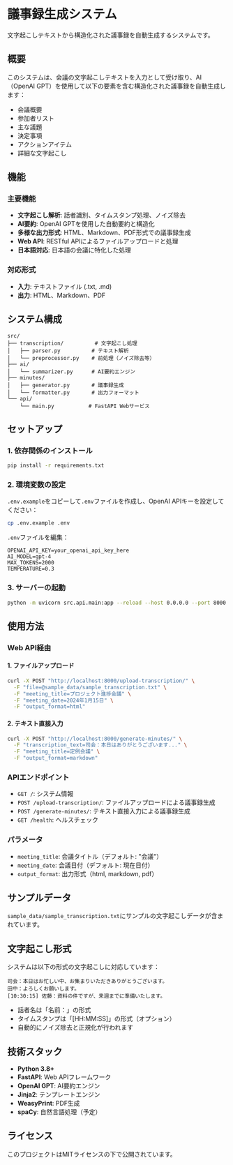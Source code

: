 # 議事録生成システム

文字起こしテキストから構造化された議事録を自動生成するシステムです。

## 概要

このシステムは、会議の文字起こしテキストを入力として受け取り、AI（OpenAI GPT）を使用して以下の要素を含む構造化された議事録を自動生成します：

- 会議概要
- 参加者リスト
- 主な議題
- 決定事項
- アクションアイテム
- 詳細な文字起こし

## 機能

### 主要機能
- **文字起こし解析**: 話者識別、タイムスタンプ処理、ノイズ除去
- **AI要約**: OpenAI GPTを使用した自動要約と構造化
- **多様な出力形式**: HTML、Markdown、PDF形式での議事録生成
- **Web API**: RESTful APIによるファイルアップロードと処理
- **日本語対応**: 日本語の会議に特化した処理

### 対応形式
- **入力**: テキストファイル (.txt, .md)
- **出力**: HTML、Markdown、PDF

## システム構成

```
src/
├── transcription/          # 文字起こし処理
│   ├── parser.py          # テキスト解析
│   └── preprocessor.py    # 前処理（ノイズ除去等）
├── ai/
│   └── summarizer.py      # AI要約エンジン
├── minutes/
│   ├── generator.py       # 議事録生成
│   └── formatter.py       # 出力フォーマット
└── api/
    └── main.py           # FastAPI Webサービス
```

## セットアップ

### 1. 依存関係のインストール

```bash
pip install -r requirements.txt
```

### 2. 環境変数の設定

`.env.example`をコピーして`.env`ファイルを作成し、OpenAI APIキーを設定してください：

```bash
cp .env.example .env
```

`.env`ファイルを編集：
```
OPENAI_API_KEY=your_openai_api_key_here
AI_MODEL=gpt-4
MAX_TOKENS=2000
TEMPERATURE=0.3
```

### 3. サーバーの起動

```bash
python -m uvicorn src.api.main:app --reload --host 0.0.0.0 --port 8000
```

## 使用方法

### Web API経由

#### 1. ファイルアップロード
```bash
curl -X POST "http://localhost:8000/upload-transcription/" \
  -F "file=@sample_data/sample_transcription.txt" \
  -F "meeting_title=プロジェクト進捗会議" \
  -F "meeting_date=2024年1月15日" \
  -F "output_format=html"
```

#### 2. テキスト直接入力
```bash
curl -X POST "http://localhost:8000/generate-minutes/" \
  -F "transcription_text=司会：本日はありがとうございます..." \
  -F "meeting_title=定例会議" \
  -F "output_format=markdown"
```

### APIエンドポイント

- `GET /`: システム情報
- `POST /upload-transcription/`: ファイルアップロードによる議事録生成
- `POST /generate-minutes/`: テキスト直接入力による議事録生成
- `GET /health`: ヘルスチェック

### パラメータ

- `meeting_title`: 会議タイトル（デフォルト: "会議"）
- `meeting_date`: 会議日付（デフォルト: 現在日付）
- `output_format`: 出力形式（html, markdown, pdf）

## サンプルデータ

`sample_data/sample_transcription.txt`にサンプルの文字起こしデータが含まれています。

## 文字起こし形式

システムは以下の形式の文字起こしに対応しています：

```
司会：本日はお忙しい中、お集まりいただきありがとうございます。
田中：よろしくお願いします。
[10:30:15] 佐藤：資料の件ですが、来週までに準備いたします。
```

- 話者名は「名前：」の形式
- タイムスタンプは「[HH:MM:SS]」の形式（オプション）
- 自動的にノイズ除去と正規化が行われます

## 技術スタック

- **Python 3.8+**
- **FastAPI**: Web APIフレームワーク
- **OpenAI GPT**: AI要約エンジン
- **Jinja2**: テンプレートエンジン
- **WeasyPrint**: PDF生成
- **spaCy**: 自然言語処理（予定）

## ライセンス

このプロジェクトはMITライセンスの下で公開されています。
